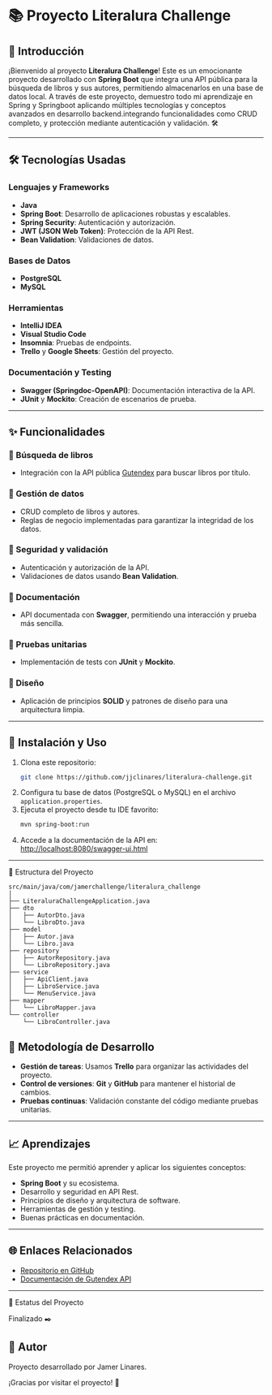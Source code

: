 # 📚 Proyecto Literalura Challenge

## 🚀 Introducción

¡Bienvenido al proyecto **Literalura Challenge**! Este es un emocionante proyecto desarrollado con **Spring Boot** que integra una API pública para la búsqueda de libros y sus autores, permitiendo almacenarlos en una base de datos local. A través de este proyecto, demuestro todo mi aprendizaje en Spring y Springboot aplicando múltiples tecnologías y conceptos avanzados en desarrollo backend.integrando funcionalidades como  CRUD completo, y protección mediante autenticación y validación. 🛠️

---

## 🛠️ Tecnologías Usadas

### Lenguajes y Frameworks
- **Java**
- **Spring Boot**: Desarrollo de aplicaciones robustas y escalables.
- **Spring Security**: Autenticación y autorización.
- **JWT (JSON Web Token)**: Protección de la API Rest.
- **Bean Validation**: Validaciones de datos.

### Bases de Datos
- **PostgreSQL**
- **MySQL**

### Herramientas
- **IntelliJ IDEA**
- **Visual Studio Code**
- **Insomnia**: Pruebas de endpoints.
- **Trello** y **Google Sheets**: Gestión del proyecto.

### Documentación y Testing
- **Swagger (Springdoc-OpenAPI)**: Documentación interactiva de la API.
- **JUnit** y **Mockito**: Creación de escenarios de prueba.

---

## ✨ Funcionalidades

### 🌟 Búsqueda de libros
- Integración con la API pública [Gutendex](https://gutendex.com/) para buscar libros por título.

### 🌟 Gestión de datos
- CRUD completo de libros y autores.
- Reglas de negocio implementadas para garantizar la integridad de los datos.

### 🌟 Seguridad y validación
- Autenticación y autorización de la API.
- Validaciones de datos usando **Bean Validation**.

### 🌟 Documentación
- API documentada con **Swagger**, permitiendo una interacción y prueba más sencilla.

### 🌟 Pruebas unitarias
- Implementación de tests con **JUnit** y **Mockito**.

### 🌟 Diseño
- Aplicación de principios **SOLID** y patrones de diseño para una arquitectura limpia.

---

## 🔧 Instalación y Uso

1. Clona este repositorio:
   ```bash
   git clone https://github.com/jjclinares/literalura-challenge.git
   ```
2. Configura tu base de datos (PostgreSQL o MySQL) en el archivo `application.properties`.
3. Ejecuta el proyecto desde tu IDE favorito:
   ```bash
   mvn spring-boot:run
   ```
4. Accede a la documentación de la API en:
   [http://localhost:8080/swagger-ui.html](http://localhost:8080/swagger-ui.html)

---


📂 Estructura del Proyecto
```
src/main/java/com/jamerchallenge/literalura_challenge
│
├── LiteraluraChallengeApplication.java
├── dto
│   ├── AutorDto.java
│   └── LibroDto.java
├── model
│   ├── Autor.java
│   └── Libro.java
├── repository
│   ├── AutorRepository.java
│   └── LibroRepository.java
├── service
│   ├── ApiClient.java
│   ├── LibroService.java
│   └── MenuService.java
├── mapper
│   └── LibroMapper.java
└── controller
    └── LibroController.java
```
## 🎯 Metodología de Desarrollo

- **Gestión de tareas**: Usamos **Trello** para organizar las actividades del proyecto.
- **Control de versiones**: **Git** y **GitHub** para mantener el historial de cambios.
- **Pruebas continuas**: Validación constante del código mediante pruebas unitarias.

---

## 📈 Aprendizajes

Este proyecto me permitió aprender y aplicar los siguientes conceptos:
- **Spring Boot** y su ecosistema.
- Desarrollo y seguridad en API Rest.
- Principios de diseño y arquitectura de software.
- Herramientas de gestión y testing.
- Buenas prácticas en documentación.

---

## 🌐 Enlaces Relacionados

- [Repositorio en GitHub](https://github.com/jjclinares/literalura-challenge)
- [Documentación de Gutendex API](https://gutendex.com/)

---



🔧 Estatus del Proyecto

Finalizado :black_nib:

## 👤 Autor

Proyecto desarrollado por Jamer Linares.


¡Gracias por visitar el proyecto! 🎉
